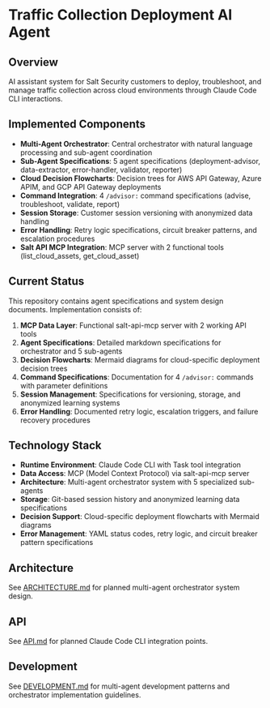 # Traffic Collection Deployment AI Agent

## Overview
AI assistant system for Salt Security customers to deploy, troubleshoot, and manage traffic collection across cloud environments through Claude Code CLI interactions.

## Implemented Components
- **Multi-Agent Orchestrator**: Central orchestrator with natural language processing and sub-agent coordination
- **Sub-Agent Specifications**: 5 agent specifications (deployment-advisor, data-extractor, error-handler, validator, reporter)
- **Cloud Decision Flowcharts**: Decision trees for AWS API Gateway, Azure APIM, and GCP API Gateway deployments
- **Command Integration**: 4 `/advisor:` command specifications (advise, troubleshoot, validate, report)
- **Session Storage**: Customer session versioning with anonymized data handling
- **Error Handling**: Retry logic specifications, circuit breaker patterns, and escalation procedures
- **Salt API MCP Integration**: MCP server with 2 functional tools (list_cloud_assets, get_cloud_asset)

## Current Status
This repository contains agent specifications and system design documents. Implementation consists of:

1. **MCP Data Layer**: Functional salt-api-mcp server with 2 working API tools
2. **Agent Specifications**: Detailed markdown specifications for orchestrator and 5 sub-agents
3. **Decision Flowcharts**: Mermaid diagrams for cloud-specific deployment decision trees
4. **Command Specifications**: Documentation for 4 `/advisor:` commands with parameter definitions
5. **Session Management**: Specifications for versioning, storage, and anonymized learning systems
6. **Error Handling**: Documented retry logic, escalation triggers, and failure recovery procedures

## Technology Stack
- **Runtime Environment**: Claude Code CLI with Task tool integration
- **Data Access**: MCP (Model Context Protocol) via salt-api-mcp server
- **Architecture**: Multi-agent orchestrator system with 5 specialized sub-agents
- **Storage**: Git-based session history and anonymized learning data specifications
- **Decision Support**: Cloud-specific deployment flowcharts with Mermaid diagrams
- **Error Management**: YAML status codes, retry logic, and circuit breaker pattern specifications

## Architecture
See [ARCHITECTURE.md](ARCHITECTURE.md) for planned multi-agent orchestrator system design.

## API
See [API.md](API.md) for planned Claude Code CLI integration points.

## Development
See [DEVELOPMENT.md](DEVELOPMENT.md) for multi-agent development patterns and orchestrator implementation guidelines.